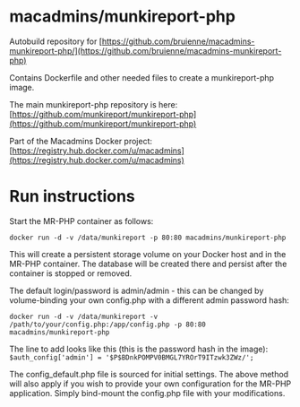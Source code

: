 macadmins/munkireport-php
=========================


Autobuild repository for [https://github.com/bruienne/macadmins-munkireport-php/](https://github.com/bruienne/macadmins-munkireport-php)

Contains Dockerfile and other needed files to create a munkireport-php image.

The main munkireport-php repository is here: [https://github.com/munkireport/munkireport-php](https://github.com/munkireport/munkireport-php)

Part of the Macadmins Docker project: [https://registry.hub.docker.com/u/macadmins](https://registry.hub.docker.com/u/macadmins)

Run instructions
================

Start the MR-PHP container as follows:

`docker run -d -v /data/munkireport -p 80:80 macadmins/munkireport-php`

This will create a persistent storage volume on your Docker host and in the MR-PHP container. The database will be created there and persist after the container is stopped or removed.

The default login/password is admin/admin - this can be changed by volume-binding your own config.php with a different admin password hash:

`docker run -d -v /data/munkireport -v /path/to/your/config.php:/app/config.php -p 80:80 macadmins/munkireport-php`

The line to add looks like this (this is the password hash in the image):
`$auth_config['admin'] = '$P$BDnkPOMPV0BMGL7YROrT9ITzwk3ZWz/';`

The config_default.php file is sourced for initial settings. The above method will also apply if you wish to provide your own configuration for the MR-PHP application. Simply bind-mount the config.php file with your modifications.
